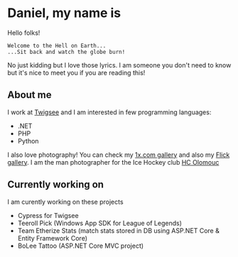 # Daniel, my name is

Hello folks! 
```
Welcome to the Hell on Earth...
...Sit back and watch the globe burn!
```

No just kidding but I love those lyrics. I am someone you don't need to know but it's nice to meet you if you are reading this!

## About me

I work at [Twigsee](www.twigsee.com) and I am interested in few programming languages:
- .NET
- PHP
- Python

I also love photography! You can check my [1x.com gallery](https://www.1x.com/slinnor) and also my [Flick gallery](https://flickr.com/people/196364106@N04/). I am the man photographer for the Ice Hockey club [HC Olomouc](www.hc-olomouc.cz)

## Currently working on
I am curently working on these projects
- Cypress for Twigsee
- Teeroll Pick (Windows App SDK for League of Legends)
- Team Etherize Stats (match stats stored in DB using ASP.NET Core & Entity Framework Core)
- BoLee Tattoo (ASP.NET Core MVC project)

